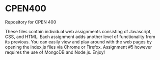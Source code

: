# CPEN400
Repository for CPEN 400

These files contain individual web assignments consisting of Javascript, CSS, and HTML. 
Each assignment adds another level of functionality from its previous. You can easily 
view and play around with the web pages by opening the index.js files via Chrome or 
Firefox. Assignment #5 however requires the use of MongoDB and Node.js. Enjoy!
